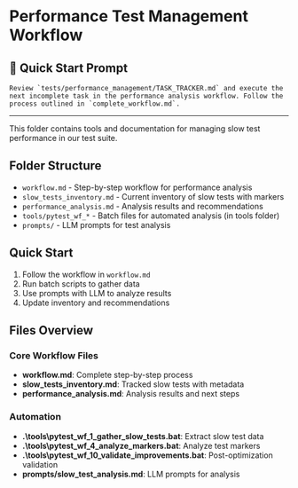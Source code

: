 # Performance Test Management Workflow

## 🚀 Quick Start Prompt
```
Review `tests/performance_management/TASK_TRACKER.md` and execute the next incomplete task in the performance analysis workflow. Follow the process outlined in `complete_workflow.md`.
```

---

This folder contains tools and documentation for managing slow test performance in our test suite.

## Folder Structure

- `workflow.md` - Step-by-step workflow for performance analysis
- `slow_tests_inventory.md` - Current inventory of slow tests with markers
- `performance_analysis.md` - Analysis results and recommendations
- `tools/pytest_wf_*` - Batch files for automated analysis (in tools folder)
- `prompts/` - LLM prompts for test analysis

## Quick Start

1. Follow the workflow in `workflow.md`
2. Run batch scripts to gather data
3. Use prompts with LLM to analyze results
4. Update inventory and recommendations

## Files Overview

### Core Workflow Files
- **workflow.md**: Complete step-by-step process
- **slow_tests_inventory.md**: Tracked slow tests with metadata
- **performance_analysis.md**: Analysis results and next steps

### Automation
- **.\tools\pytest_wf_1_gather_slow_tests.bat**: Extract slow test data
- **.\tools\pytest_wf_4_analyze_markers.bat**: Analyze test markers
- **.\tools\pytest_wf_10_validate_improvements.bat**: Post-optimization validation
- **prompts/slow_test_analysis.md**: LLM prompts for analysis
